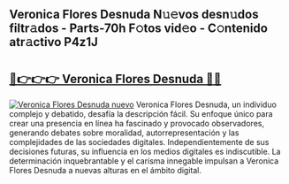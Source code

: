 ## Veronica Flores Desnuda N𝚞𝚎vos desn𝚞dos filtr𝚊dos - Parts-70h F𝚘tos vid𝚎o - C𝚘ntenido atr𝚊ctivo P4z1J

# <h2><a href="http://mb7evw.tromn.icu/?c=Veronica+Flores+Desnuda">🔗👉👉👉 Veronica Flores Desnuda 🔗🔗</a></h2>

[![Veronica Flores Desnuda nuevo](https://i.imgur.com/pEAQMta.gif)](http://mb7evw.tromn.icu/?c=Veronica+Flores+Desnuda)
Veronica Flores Desnuda, un individuo complejo y debatido, desafía la descripción fácil. Su enfoque único para crear una presencia en línea ha fascinado y provocado observadores, generando debates sobre moralidad, autorrepresentación y las complejidades de las sociedades digitales. Independientemente de sus decisiones futuras, su influencia en los medios digitales es indiscutible. La determinación inquebrantable y el carisma innegable impulsan a Veronica Flores Desnuda a nuevas alturas en el ámbito digital.
